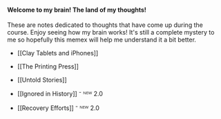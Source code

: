 #### Welcome to my brain! The land of my thoughts!

These are notes dedicated to thoughts that have come up during the course. Enjoy seeing how my brain works! It's still a complete mystery to me so hopefully this memex will help me understand it a bit better.

- [[Clay Tablets and iPhones]]

- [[The Printing Press]]

- [[Untold Stories]]

- [[Ignored in History]] ⁻ ᴺᴱᵂ 2.0

- [[Recovery Efforts]] ⁻ ᴺᴱᵂ 2.0

